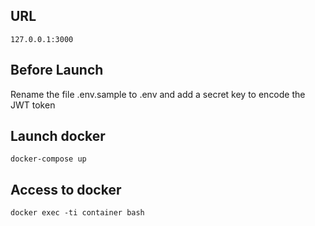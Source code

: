 ## URL
```
127.0.0.1:3000
```

## Before Launch
Rename the file .env.sample to .env and add a secret key to encode the JWT token

## Launch docker
```
docker-compose up
```

## Access to docker
```
docker exec -ti container bash
```
